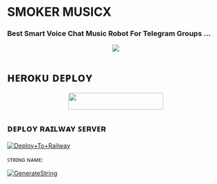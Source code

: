 # SMOKER MUSICX

### Best Smart Voice Chat Music Robot For Telegram Groups ...


<p align="center"><a href="https://t.me/sanki_owner"><img src="https://te.legra.ph/file/cb120c72f464ff25025a3.jpg"></a></p>


# ʜᴇʀoᴋᴜ ᴅᴇᴘʟᴏʏ
<p align="center"><a href="https://heroku.com/deploy?template=https://github.com/EsportMusicX/SmokerMusicX"> <img src="https://img.shields.io/badge/Deploy%20To%20Heroku-grey?style=for-the-badge&logo=heroku" width="220" height="38.45"/></a></p>

## ᴅᴇᴘʟᴏʏ ʀᴀɪʟᴡᴀʏ ꜱᴇʀᴠᴇʀ </h4>

[![Deploy+To+Railway](https://railway.app/button.svg)](https://railway.app/new/template?template=https://github.com/itzmemonuuz123/SmokerMusicX&envs=SESSION_NAME,BOT_TOKEN,BOT_NAME,API_ID,API_HASH,SUDO_USERS,DURATION_LIMIT)


ꜱᴛʀɪɴɢ ɴᴀᴍᴇ:

[![GenerateString](https://img.shields.io/badge/repl.it-generateString-brown)](https://replit.com/@HEXOROP/eSportMusic)



